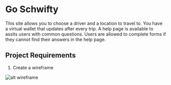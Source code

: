 # Go Schwifty

This site allows you to choose a driver and a location to travel to.
You have a virtual wallet that updates after every trip.
A help page is available to assits users with common questions.
Users are allowed to complete forms if they cannot find their answers in the help page.


## Project Requirements

1. Create a wireframe

![alt wireframe](https://i.imgur.com/FWTQ5cY.png)
